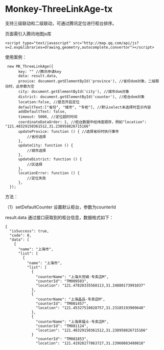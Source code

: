 # Monkey-ThreeLinkAge-tx
支持三级联动和二级联动，可通过腾讯定位进行柜台排序。

页面需引入腾讯地图js库

    <script type="text/javascript" src="http://map.qq.com/api/js?v=2.exp&libraries=drawing,geometry,autocomplete,convertor"></script>


使用案例：

     new MK_ThreeLinkAge({
          key: "" //腾讯申请key
          data: result.data,
          provice: document.getElementById('province'), //省份dom对象，二级联动时，此参数为空
          city: document.getElementById('city'), //城市dom对象
          district: document.getElementById('counter'), //柜台dom对象
          location:false, //是否开启定位
          defaultText:["省份", "城市", "专柜"], //默认select未选择时显示内容
          addDefaultText: false,
          timeout: 5000, //定位超时时间
          coordinateDataOrder: 1, //柜台数据中经纬度顺序，例如"location": "121.48329150361512,31.238958826715166"
          updateProvice: function () { //选择省份时执行事件
              //省份选择
          },
          updateCity: function () {
              //城市选择
          },
          updateDistrict: function () {
              //区选择
          },
          locationError: function () {
              //定位失败
          },
      });

方法：

（1）setDefaultCounter
设置默认柜台，参数为counterId

result.data 通过接口获取到的柜台信息，数据格式如下：

    {
      "isSuccess": true,
      "code": 0,
      "data": [
        {
          "name": "上海市",
          "list": [
            {
              "name": "上海市",
              "list": [
                {
                  "counterName": "上海大悦城-专卖店M",
                  "counterId": "TM009503",
                  "location": "121.47820335568113,31.24880173991037"
                },
                {
                  "counterName": "上海晶品-专卖店M",
                  "counterId": "TM001457",
                  "location": "121.45327510828757,31.23185193909648"
                },
                {
                  "counterName": "上海来福士-专卖店M",
                  "counterId": "TM081124",
                  "location": "121.48329150361512,31.238958826715166"
                }
                  "counterId": "TM081853",
                  "location": "121.41928277863727,31.23960883480818"
